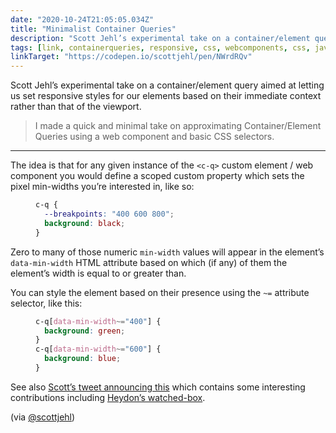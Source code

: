 ```yaml
---
date: "2020-10-24T21:05:05.034Z"
title: "Minimalist Container Queries"
description: "Scott Jehl’s experimental take on a container/element query aimed at letting us set responsive styles for our elements based on their immediate context rather than that of the viewport."
tags: [link, containerqueries, responsive, css, webcomponents, css, javascript, html]
linkTarget: "https://codepen.io/scottjehl/pen/NWrdRQv"
---
```

Scott Jehl’s experimental take on a container/element query aimed at letting us set responsive styles for our elements based on their immediate context rather than that of the viewport.

> I made a quick and minimal take on approximating Container/Element Queries using a web component and basic CSS selectors.
---

The idea is that for any given instance of the `<c-q>` custom element / web component you would define a scoped custom property which sets the pixel min-widths you’re interested in, like so:

<figure>
  
``` css
c-q {
  --breakpoints: "400 600 800";
  background: black;
}
```

</figure>

Zero to many of those numeric `min-width` values will appear in the element’s `data-min-width` HTML attribute based on which (if any) of them the element’s width is equal to or greater than. 

You can style the element based on their presence using the `~=` attribute selector, like this:

<figure>
  
``` css
c-q[data-min-width~="400"] { 
  background: green; 
}
c-q[data-min-width~="600"] {
  background: blue;
}
```

</figure>

See also [Scott’s tweet announcing this](https://twitter.com/scottjehl/status/1319724488339214336) which contains some interesting contributions including [Heydon’s watched-box](https://github.com/Heydon/watched-box).

(via [@scottjehl](https://twitter.com/scottjehl))
